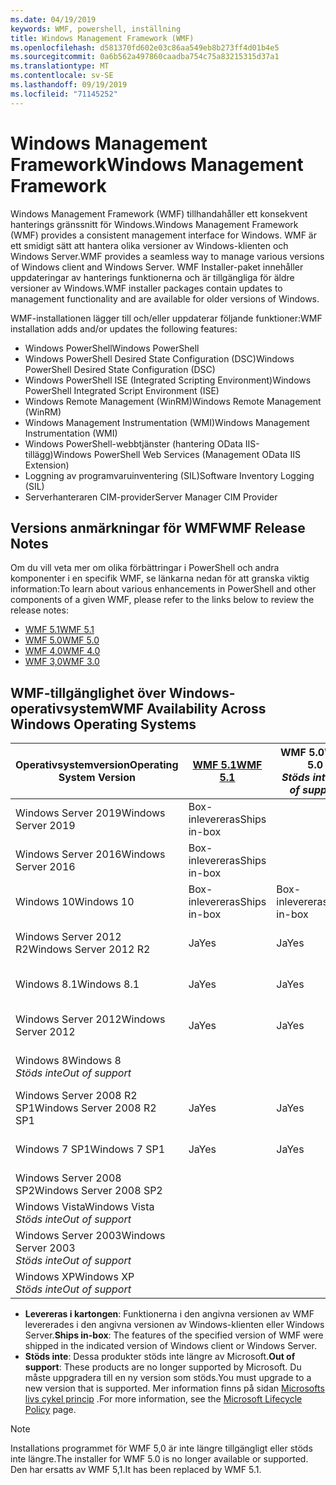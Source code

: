 ```yaml
---
ms.date: 04/19/2019
keywords: WMF, powershell, inställning
title: Windows Management Framework (WMF)
ms.openlocfilehash: d581370fd602e03c86aa549eb8b273ff4d01b4e5
ms.sourcegitcommit: 0a6b562a497860caadba754c75a83215315d37a1
ms.translationtype: MT
ms.contentlocale: sv-SE
ms.lasthandoff: 09/19/2019
ms.locfileid: "71145252"
---
```

# <a name="windows-management-framework"></a><span data-ttu-id="b5024-103">Windows Management Framework</span><span class="sxs-lookup"><span data-stu-id="b5024-103">Windows Management Framework</span></span>

<span data-ttu-id="b5024-104">Windows Management Framework (WMF) tillhandahåller ett konsekvent hanterings gränssnitt för Windows.</span><span class="sxs-lookup"><span data-stu-id="b5024-104">Windows Management Framework (WMF) provides a consistent management interface for Windows.</span></span> <span data-ttu-id="b5024-105">WMF är ett smidigt sätt att hantera olika versioner av Windows-klienten och Windows Server.</span><span class="sxs-lookup"><span data-stu-id="b5024-105">WMF provides a seamless way to manage various versions of Windows client and Windows Server.</span></span> <span data-ttu-id="b5024-106">WMF Installer-paket innehåller uppdateringar av hanterings funktionerna och är tillgängliga för äldre versioner av Windows.</span><span class="sxs-lookup"><span data-stu-id="b5024-106">WMF installer packages contain updates to management functionality and are available for older versions of Windows.</span></span>

<span data-ttu-id="b5024-107">WMF-installationen lägger till och/eller uppdaterar följande funktioner:</span><span class="sxs-lookup"><span data-stu-id="b5024-107">WMF installation adds and/or updates the following features:</span></span>

- <span data-ttu-id="b5024-108">Windows PowerShell</span><span class="sxs-lookup"><span data-stu-id="b5024-108">Windows PowerShell</span></span>
- <span data-ttu-id="b5024-109">Windows PowerShell Desired State Configuration (DSC)</span><span class="sxs-lookup"><span data-stu-id="b5024-109">Windows PowerShell Desired State Configuration (DSC)</span></span>
- <span data-ttu-id="b5024-110">Windows PowerShell ISE (Integrated Scripting Environment)</span><span class="sxs-lookup"><span data-stu-id="b5024-110">Windows PowerShell Integrated Script Environment (ISE)</span></span>
- <span data-ttu-id="b5024-111">Windows Remote Management (WinRM)</span><span class="sxs-lookup"><span data-stu-id="b5024-111">Windows Remote Management (WinRM)</span></span>
- <span data-ttu-id="b5024-112">Windows Management Instrumentation (WMI)</span><span class="sxs-lookup"><span data-stu-id="b5024-112">Windows Management Instrumentation (WMI)</span></span>
- <span data-ttu-id="b5024-113">Windows PowerShell-webbtjänster (hantering OData IIS-tillägg)</span><span class="sxs-lookup"><span data-stu-id="b5024-113">Windows PowerShell Web Services (Management OData IIS Extension)</span></span>
- <span data-ttu-id="b5024-114">Loggning av programvaruinventering (SIL)</span><span class="sxs-lookup"><span data-stu-id="b5024-114">Software Inventory Logging (SIL)</span></span>
- <span data-ttu-id="b5024-115">Serverhanteraren CIM-provider</span><span class="sxs-lookup"><span data-stu-id="b5024-115">Server Manager CIM Provider</span></span>

## <a name="wmf-release-notes"></a><span data-ttu-id="b5024-116">Versions anmärkningar för WMF</span><span class="sxs-lookup"><span data-stu-id="b5024-116">WMF Release Notes</span></span>

<span data-ttu-id="b5024-117">Om du vill veta mer om olika förbättringar i PowerShell och andra komponenter i en specifik WMF, se länkarna nedan för att granska viktig information:</span><span class="sxs-lookup"><span data-stu-id="b5024-117">To learn about various enhancements in PowerShell and other components of a given WMF, please refer to the links below to review the release notes:</span></span>

- [<span data-ttu-id="b5024-118">WMF 5.1</span><span class="sxs-lookup"><span data-stu-id="b5024-118">WMF 5.1</span></span>](whats-new/release-notes.md#wmf-51-changes)
- [<span data-ttu-id="b5024-119">WMF 5.0</span><span class="sxs-lookup"><span data-stu-id="b5024-119">WMF 5.0</span></span>](whats-new/release-notes.md#wmf-50-changes)
- [<span data-ttu-id="b5024-120">WMF 4,0</span><span class="sxs-lookup"><span data-stu-id="b5024-120">WMF 4.0</span></span>](https://download.microsoft.com/download/3/D/6/3D61D262-8549-4769-A660-230B67E15B25/Windows%20Management%20Framework%204%200%20Release%20Notes.docx)
- [<span data-ttu-id="b5024-121">WMF 3,0</span><span class="sxs-lookup"><span data-stu-id="b5024-121">WMF 3.0</span></span>](https://download.microsoft.com/download/E/7/6/E76850B8-DA6E-4FF5-8CCE-A24FC513FD16/WMF%203%20Release%20Notes.docx)

## <a name="wmf-availability-across-windows-operating-systems"></a><span data-ttu-id="b5024-122">WMF-tillgänglighet över Windows-operativsystem</span><span class="sxs-lookup"><span data-stu-id="b5024-122">WMF Availability Across Windows Operating Systems</span></span>

|        <span data-ttu-id="b5024-123">Operativsystemversion</span><span class="sxs-lookup"><span data-stu-id="b5024-123">Operating System Version</span></span>         | <span data-ttu-id="b5024-124">[WMF 5.1][]</span><span class="sxs-lookup"><span data-stu-id="b5024-124">[WMF 5.1][]</span></span>  | <span data-ttu-id="b5024-125">WMF 5.0</span><span class="sxs-lookup"><span data-stu-id="b5024-125">WMF 5.0</span></span><br><span data-ttu-id="b5024-126">*Stöds inte*</span><span class="sxs-lookup"><span data-stu-id="b5024-126">*Out of support*</span></span> | <span data-ttu-id="b5024-127">[WMF 4,0][]</span><span class="sxs-lookup"><span data-stu-id="b5024-127">[WMF 4.0][]</span></span>  | <span data-ttu-id="b5024-128">[WMF 3,0][]</span><span class="sxs-lookup"><span data-stu-id="b5024-128">[WMF 3.0][]</span></span>  | <span data-ttu-id="b5024-129">[WMF 2,0][]</span><span class="sxs-lookup"><span data-stu-id="b5024-129">[WMF 2.0][]</span></span>  |
| --------------------------------------- | ------------ | --------------------------- | ------------ | ------------ | ------------ |
| <span data-ttu-id="b5024-130">Windows Server 2019</span><span class="sxs-lookup"><span data-stu-id="b5024-130">Windows Server 2019</span></span>                     | <span data-ttu-id="b5024-131">Box-inlevereras</span><span class="sxs-lookup"><span data-stu-id="b5024-131">Ships in-box</span></span> |                             |              |              |              |
| <span data-ttu-id="b5024-132">Windows Server 2016</span><span class="sxs-lookup"><span data-stu-id="b5024-132">Windows Server 2016</span></span>                     | <span data-ttu-id="b5024-133">Box-inlevereras</span><span class="sxs-lookup"><span data-stu-id="b5024-133">Ships in-box</span></span> |                             |              |              |              |
| <span data-ttu-id="b5024-134">Windows 10</span><span class="sxs-lookup"><span data-stu-id="b5024-134">Windows 10</span></span>                              | <span data-ttu-id="b5024-135">Box-inlevereras</span><span class="sxs-lookup"><span data-stu-id="b5024-135">Ships in-box</span></span> | <span data-ttu-id="b5024-136">Box-inlevereras</span><span class="sxs-lookup"><span data-stu-id="b5024-136">Ships in-box</span></span>                |              |              |              |
| <span data-ttu-id="b5024-137">Windows Server 2012 R2</span><span class="sxs-lookup"><span data-stu-id="b5024-137">Windows Server 2012 R2</span></span>                  | <span data-ttu-id="b5024-138">Ja</span><span class="sxs-lookup"><span data-stu-id="b5024-138">Yes</span></span>          | <span data-ttu-id="b5024-139">Ja</span><span class="sxs-lookup"><span data-stu-id="b5024-139">Yes</span></span>                         | <span data-ttu-id="b5024-140">Box-inlevereras</span><span class="sxs-lookup"><span data-stu-id="b5024-140">Ships in-box</span></span> |              |              |
| <span data-ttu-id="b5024-141">Windows 8.1</span><span class="sxs-lookup"><span data-stu-id="b5024-141">Windows 8.1</span></span>                             | <span data-ttu-id="b5024-142">Ja</span><span class="sxs-lookup"><span data-stu-id="b5024-142">Yes</span></span>          | <span data-ttu-id="b5024-143">Ja</span><span class="sxs-lookup"><span data-stu-id="b5024-143">Yes</span></span>                         | <span data-ttu-id="b5024-144">Box-inlevereras</span><span class="sxs-lookup"><span data-stu-id="b5024-144">Ships in-box</span></span> |              |              |
| <span data-ttu-id="b5024-145">Windows Server 2012</span><span class="sxs-lookup"><span data-stu-id="b5024-145">Windows Server 2012</span></span>                     | <span data-ttu-id="b5024-146">Ja</span><span class="sxs-lookup"><span data-stu-id="b5024-146">Yes</span></span>          | <span data-ttu-id="b5024-147">Ja</span><span class="sxs-lookup"><span data-stu-id="b5024-147">Yes</span></span>                         | <span data-ttu-id="b5024-148">Ja</span><span class="sxs-lookup"><span data-stu-id="b5024-148">Yes</span></span>          | <span data-ttu-id="b5024-149">Box-inlevereras</span><span class="sxs-lookup"><span data-stu-id="b5024-149">Ships in-box</span></span> |              |
| <span data-ttu-id="b5024-150">Windows 8</span><span class="sxs-lookup"><span data-stu-id="b5024-150">Windows 8</span></span><br><span data-ttu-id="b5024-151">*Stöds inte*</span><span class="sxs-lookup"><span data-stu-id="b5024-151">*Out of support*</span></span>           |              |                             |              | <span data-ttu-id="b5024-152">Box-inlevereras</span><span class="sxs-lookup"><span data-stu-id="b5024-152">Ships in-box</span></span> |              |
| <span data-ttu-id="b5024-153">Windows Server 2008 R2 SP1</span><span class="sxs-lookup"><span data-stu-id="b5024-153">Windows Server 2008 R2 SP1</span></span>              | <span data-ttu-id="b5024-154">Ja</span><span class="sxs-lookup"><span data-stu-id="b5024-154">Yes</span></span>          | <span data-ttu-id="b5024-155">Ja</span><span class="sxs-lookup"><span data-stu-id="b5024-155">Yes</span></span>                         | <span data-ttu-id="b5024-156">Ja</span><span class="sxs-lookup"><span data-stu-id="b5024-156">Yes</span></span>          | <span data-ttu-id="b5024-157">Ja</span><span class="sxs-lookup"><span data-stu-id="b5024-157">Yes</span></span>          | <span data-ttu-id="b5024-158">Box-inlevereras</span><span class="sxs-lookup"><span data-stu-id="b5024-158">Ships in-box</span></span> |
| <span data-ttu-id="b5024-159">Windows 7 SP1</span><span class="sxs-lookup"><span data-stu-id="b5024-159">Windows 7 SP1</span></span>                           | <span data-ttu-id="b5024-160">Ja</span><span class="sxs-lookup"><span data-stu-id="b5024-160">Yes</span></span>          | <span data-ttu-id="b5024-161">Ja</span><span class="sxs-lookup"><span data-stu-id="b5024-161">Yes</span></span>                         | <span data-ttu-id="b5024-162">Ja</span><span class="sxs-lookup"><span data-stu-id="b5024-162">Yes</span></span>          | <span data-ttu-id="b5024-163">Ja</span><span class="sxs-lookup"><span data-stu-id="b5024-163">Yes</span></span>          | <span data-ttu-id="b5024-164">Box-inlevereras</span><span class="sxs-lookup"><span data-stu-id="b5024-164">Ships in-box</span></span> |
| <span data-ttu-id="b5024-165">Windows Server 2008 SP2</span><span class="sxs-lookup"><span data-stu-id="b5024-165">Windows Server 2008 SP2</span></span>                 |              |                             |              | <span data-ttu-id="b5024-166">Ja</span><span class="sxs-lookup"><span data-stu-id="b5024-166">Yes</span></span>          | <span data-ttu-id="b5024-167">Ja</span><span class="sxs-lookup"><span data-stu-id="b5024-167">Yes</span></span>          |
| <span data-ttu-id="b5024-168">Windows Vista</span><span class="sxs-lookup"><span data-stu-id="b5024-168">Windows Vista</span></span><br><span data-ttu-id="b5024-169">*Stöds inte*</span><span class="sxs-lookup"><span data-stu-id="b5024-169">*Out of support*</span></span>       |              |                             |              |              | <span data-ttu-id="b5024-170">Ja</span><span class="sxs-lookup"><span data-stu-id="b5024-170">Yes</span></span>          |
| <span data-ttu-id="b5024-171">Windows Server 2003</span><span class="sxs-lookup"><span data-stu-id="b5024-171">Windows Server 2003</span></span><br><span data-ttu-id="b5024-172">*Stöds inte*</span><span class="sxs-lookup"><span data-stu-id="b5024-172">*Out of support*</span></span> |              |                             |              |              | <span data-ttu-id="b5024-173">Ja</span><span class="sxs-lookup"><span data-stu-id="b5024-173">Yes</span></span>          |
| <span data-ttu-id="b5024-174">Windows XP</span><span class="sxs-lookup"><span data-stu-id="b5024-174">Windows XP</span></span><br><span data-ttu-id="b5024-175">*Stöds inte*</span><span class="sxs-lookup"><span data-stu-id="b5024-175">*Out of support*</span></span>          |              |                             |              | <span data-ttu-id="b5024-176">Ja</span><span class="sxs-lookup"><span data-stu-id="b5024-176">Yes</span></span>          | <span data-ttu-id="b5024-177">Ja</span><span class="sxs-lookup"><span data-stu-id="b5024-177">Yes</span></span>          |

- <span data-ttu-id="b5024-178">**Levereras i kartongen**: Funktionerna i den angivna versionen av WMF levererades i den angivna versionen av Windows-klienten eller Windows Server.</span><span class="sxs-lookup"><span data-stu-id="b5024-178">**Ships in-box**: The features of the specified version of WMF were shipped in the indicated version of Windows client or Windows Server.</span></span>
- <span data-ttu-id="b5024-179">**Stöds inte**: Dessa produkter stöds inte längre av Microsoft.</span><span class="sxs-lookup"><span data-stu-id="b5024-179">**Out of support**: These products are no longer supported by Microsoft.</span></span> <span data-ttu-id="b5024-180">Du måste uppgradera till en ny version som stöds.</span><span class="sxs-lookup"><span data-stu-id="b5024-180">You must upgrade to a new version that is supported.</span></span> <span data-ttu-id="b5024-181">Mer information finns på sidan [Microsofts livs cykel princip][] .</span><span class="sxs-lookup"><span data-stu-id="b5024-181">For more information, see the [Microsoft Lifecycle Policy][] page.</span></span>

> [!NOTE]
> <span data-ttu-id="b5024-182">Installations programmet för WMF 5,0 är inte längre tillgängligt eller stöds inte längre.</span><span class="sxs-lookup"><span data-stu-id="b5024-182">The installer for WMF 5.0 is no longer available or supported.</span></span> <span data-ttu-id="b5024-183">Den har ersatts av WMF 5,1.</span><span class="sxs-lookup"><span data-stu-id="b5024-183">It has been replaced by WMF 5.1.</span></span>

[Microsofts livs cykel princip]: https://support.microsoft.com/lifecycle
[Microsoft Lifecycle Policy]: https://support.microsoft.com/lifecycle
[WMF 5.1]: https://aka.ms/wmf51download
[WMF 4,0]: https://aka.ms/wmf4download
[WMF 4.0]: https://aka.ms/wmf4download
[WMF 3,0]: https://aka.ms/wmf3download
[WMF 3.0]: https://aka.ms/wmf3download
[WMF 2,0]: https://aka.ms/wmf2download
[WMF 2.0]: https://aka.ms/wmf2download
